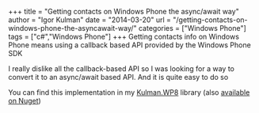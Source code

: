 +++
title = "Getting contacts on Windows Phone the async/await way"
author = "Igor Kulman"
date = "2014-03-20"
url = "/getting-contacts-on-windows-phone-the-asyncawait-way/"
categories = ["Windows Phone"]
tags = ["c#","Windows Phone"]
+++
Getting contacts info on Windows Phone means using a callback based API provided by the Windows Phone SDK

<div data-gist="9572748" data-file="Contacts.Standard.cs"></div>

I really dislike all the callback-based API so I was looking for a way to convert it to an async/await based API. And it is quite easy to do so

<!--more-->

<div data-gist="9572748" data-file="AddressBookService.cs"></div>

You can find this implementation in my [Kulman.WP8][1] library (also [available on Nuget][2])

 [1]: https://github.com/igorkulman/Kulman.WP8
 [2]: http://www.nuget.org/packages/Kulman.WP8/
